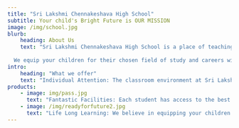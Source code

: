 ```yaml
---
title: "Sri Lakshmi Chennakeshava High School"
subtitle: Your child's Bright Future is OUR MISSION
image: /img/school.jpg
blurb:
    heading: About Us
    text: "Sri Lakshmi Chennakeshava High School is a place of teaching excellence, where your children can feel at home while learning the skills that will help them thrive after their school years are over. As a parent, what more can you ask for?
    
  We equip your children for their chosen field of study and careers with lifelong learning skills."
intro:
    heading: "What we offer"
    text: "Individual Attention: The classroom environment at Sri Lakshmi Chennakeshava High School allows your childs’ educators to give them the time and attention that they need in order to succeed. We believe in keeping class numbers low to maximum learning potential."
products:
    - image: img/pass.jpg
      text: "Fantastic Facilities: Each student has access to the best possible learning technologies, as well having guest classes from industry professionals. We believe this better prepares your child for their careers or own businesses."
    - image: /img/readyforfuture2.jpg
      text: "Life Long Learning: We believe in equipping your children with the skills to be able to learn for the rest of their lives! By instilling in them a method of analytical thinking, we believe they will be able to be independent thinkers and be high performers in their chosen careers."
---
```


